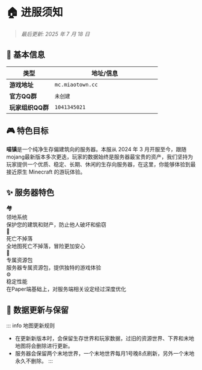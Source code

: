 # 🏠 进服须知

> _最后更新: 2025 年 7 月 18 日_

## 📌 基本信息

<div class="mc-card fade-in">
  <table>
    <thead>
      <tr>
        <th width="30%">类型</th>
        <th>地址/信息</th>
      </tr>
    </thead>
    <tbody>
      <tr>
        <td><i class="icon-server"></i> <strong>游戏地址</strong></td>
        <td><code class="badge badge-green">mc.miaotown.cc</code></td>
      </tr>
      <tr>
        <td><i class="icon-chat"></i> <strong>官方QQ群</strong></td>
        <td><code class="badge badge-blue">未创建</code></td>
      </tr>
      <tr>
        <td><i class="icon-chat"></i> <strong>玩家组织QQ群</strong></td>
        <td><code class="badge badge-blue">1041345021</code></td>
      </tr>
    </tbody>
  </table>
</div>

## 🎮 特色目标

<div class="mc-card">

**喵镇**是一个纯净生存偏建筑向的服务器。本服从 2024 年 3 月开服至今，跟随mojang最新版本多次更迭，玩家的数据始终是服务器最宝贵的资产，我们坚持为玩家提供一个优质、稳定、长期、休闲的生存向服务器，在这里，你能够体验到最接近原生 Minecraft 的游玩体验。

</div>

## ✨ 服务器特色

<div class="feature-grid">
  <div class="feature-card">
    <div class="feature-icon">🏘️</div>
    <div class="feature-title">领地系统</div>
    <div class="feature-desc">保护您的建筑和财产，防止他人破坏和偷窃</div>
  </div>
  
  <div class="feature-card">
    <div class="feature-icon">💪</div>
    <div class="feature-title">死亡不掉落</div>
    <div class="feature-desc">全地图死亡不掉落，冒险更加安心</div>
  </div>
  
  <div class="feature-card">
    <div class="feature-icon">🎨</div>
    <div class="feature-title">专属资源包</div>
    <div class="feature-desc">服务器专属资源包，提供独特的游戏体验</div>
  </div>
  
  <div class="feature-card">
    <div class="feature-icon">⚙️</div>
    <div class="feature-title">稳定性能</div>
    <div class="feature-desc">在Paper端基础上，对服务端相关设定经过深度优化</div>
  </div>
  
</div>

## 💾 数据更新与保留

::: info 地图更新规则

- 在更新新版本时，会保留生存世界和玩家数据，过旧的资源世界、下界和末地地图将会删除进行更新。
- 服务器会保留两个末地世界，一个末地世界每月1号晚8点刷新，另外一个末地永久不删除。
  :::
